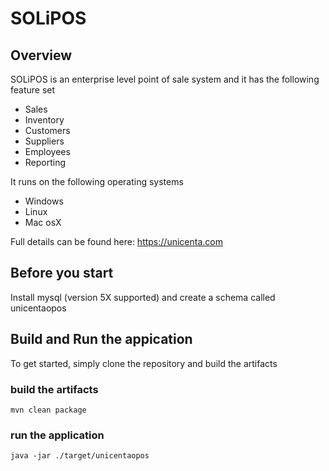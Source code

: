 # SOLiPOS

## Overview

SOLiPOS is an enterprise level point of sale system and it has the following feature set

* Sales
* Inventory
* Customers
* Suppliers
* Employees
* Reporting

It runs on the following operating systems

* Windows
* Linux
* Mac osX

Full details can be found here: https://unicenta.com

## Before you start
Install mysql (version 5X supported) and create a schema called unicentaopos

## Build and Run the appication
To get started, simply clone the repository and build the artifacts
### build the artifacts
```
mvn clean package
```
### run the application
```
java -jar ./target/unicentaopos
```




